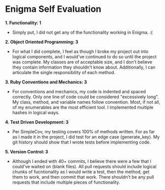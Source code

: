 # Enigma Self Evaluation

**1. Functionality: 1**
- Simply put, I did not get any of the functionality working in Enigma. :(

**2. Object Oriented Programming: 3**
- For what I did complete, I feel as though I broke my project out into logical components, and I would've continued to do so until the project was complete.  My classes are of acceptable size, and I don't believe they contain information they shouldn't know about.  Additionally, I can articulate the single responsibility of each method.

**3. Ruby Conventions and Mechanics: 3**
- For conventions and mechanics, my code is indented and spaced correctly.  Only one line of code could be considered "excessively long".  My class, method, and variable names follow convention.  Most, if not all, of my enumerables are the most efficient tool.  I implemented multiple hashes in logical ways.

**4. Test Driven Development: 3**
- Per SimpleCov, my testing covers 100% of methods written.  For as far as I made it in the project, I did test for an edge case (generate_key).  My git history should show that I wrote tests before implementing code.

**5. Version Control: 3**
- Although I ended with 40+ commits, I believe there were a few that I could've waited on (blank files).  All pull requests should include logical chunks of fucntionality as I would write a test, then the method, get them to work, and then commit that work.  There shouldn't be any pull requests that include multiple pieces of functionality.
